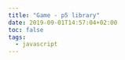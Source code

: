 ```yaml
---
title: "Game - p5 library"
date: 2019-09-01T14:57:04+02:00
toc: false
tags:
  - javascript
---
```


<script src="p5.min.js"></script>
<script src="p5.sound.min.js"></script>
<script src="sketch.js"></script>

<div id="container"></div>
